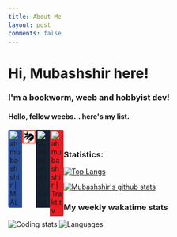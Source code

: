 ```yaml
---
title: About Me
layout: post
comments: false
---
```

# Hi, Mubashshir here!

### I'm a bookworm, weeb and hobbyist dev!

#### Hello, fellow weebs... here's my list.
[<img align="left" alt="ahmubashshir | MAL" style="border-top-left-radius: 3px;border-bottom-left-radius: 3px;background-color: #2A4D99;padding: 3px;" width="22px" src="https://image.myanimelist.net/ui/OK6W_koKDTOqqqLDbIoPAiC8a86sHufn_jOI-JGtoCQ" />][mal]
[<img align="left" alt="ahmubashshir | Kitsu" style="background-color: #F75239;padding: 3px;" width="22px" src="https://github.com/crse/simple-icons/raw/develop/icons/kitsu.svg" />][kitsu]
[<img align="left" alt="ahmubashshir | Anilist" style="background-color: #152232;padding: 3px;" width="22px" src="https://anilist.co/img/icons/icon.svg" />][anilist]
[<img align="left" alt="ahmubashshir | Trakt.tv" style="border-top-right-radius: 3px;border-bottom-right-radius: 3px;background-color: #ED1C24;padding: 3px;" width="22px" src="https://simpleicons.org/icons/trakt.svg" />][trakt]
<br />

### Statistics:
[![Top Langs](https://github-readme-stats.vercel.app/api/top-langs/?theme=dark&username=ahmubashshir&layout=compact&hide=NSIS,HTML,CSS "Top Langs")](https://github.com/anuraghazra/github-readme-stats)

[![Mubashshir's github stats](https://github-readme-stats.vercel.app/api?theme=dark&username=ahmubashshir&count_private=true&show_icons=true "Mubashshir's github stats")](https://github.com/anuraghazra/github-readme-stats)

### My weekly wakatime stats
![Coding stats](https://wakatime.com/share/@ahmubashshir/58e5afe2-6230-43f5-bd96-f62985847d95.svg "Coding stats")
![Languages](https://wakatime.com/share/@ahmubashshir/ca398f7a-2f46-42cd-897a-0cf5634985dd.svg "Languages")

[kitsu]: https://kitsu.io/users/ahmubashshir
[anilist]: https://anilist.co/user/ahmubashshir
[mal]: https://myanimelist.net/profile/ahmubashshir
[trakt]: https://trakt.tv/users/ahmubashshir
